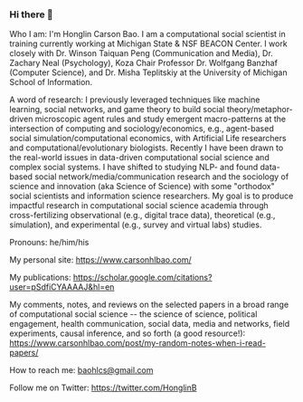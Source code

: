 ### Hi there 👋

Who I am: I'm Honglin Carson Bao. I am a computational social scientist in training currently working at Michigan State & NSF BEACON Center. I work closely with Dr. Winson Taiquan Peng (Communication and Media), Dr. Zachary Neal (Psychology), Koza Chair Professor Dr. Wolfgang Banzhaf (Computer Science), and Dr. Misha Teplitskiy at the University of Michigan School of Information.

A word of research: I previously leveraged techniques like machine learning, social networks, and game theory to build social theory/metaphor-driven microscopic agent rules and study emergent macro-patterns at the intersection of computing and sociology/economics, e.g., agent-based social simulation/computational economics, with Artificial Life researchers and computational/evolutionary biologists. Recently I have been drawn to the real-world issues in data-driven computational social science and complex social systems. I have shifted to studying NLP- and found data-based social network/media/communication research and the sociology of science and innovation (aka Science of Science) with some "orthodox" social scientists and information science researchers. My goal is to produce impactful research in computational social science academia through cross-fertilizing observational (e.g., digital trace data), theoretical (e.g., simulation), and experimental (e.g., survey and virtual labs) studies.

Pronouns: he/him/his

My personal site: https://www.carsonhlbao.com/

My publications: https://scholar.google.com/citations?user=pSdfiCYAAAAJ&hl=en

My comments, notes, and reviews on the selected papers in a broad range of computational social science -- the science of science, political engagement, health communication, social data, media and networks, field experiments, causal inference, and so forth (a good resource!): https://www.carsonhlbao.com/post/my-random-notes-when-i-read-papers/

How to reach me: baohlcs@gmail.com

Follow me on Twitter: https://twitter.com/HonglinB
